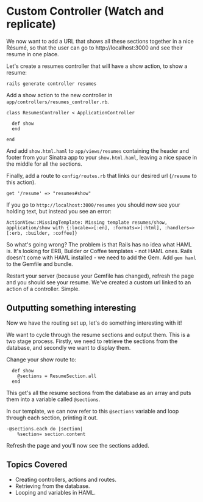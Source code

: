 # Custom Controller (Watch and replicate)

We now want to add a URL that shows all these sections together in a nice Résumé, so that the user can go to http://localhost:3000 and see their resume in one place.

Let's create a resumes controller that will have a show action, to show a resume:

```
rails generate controller resumes
```

Add a show action to the new controller in `app/controllers/resumes_controller.rb`.

```
class ResumesController < ApplicationController

  def show
  end

end
```

And add `show.html.haml` to `app/views/resumes` containing the header and footer from your Sinatra app to your `show.html.haml`, leaving a nice space in the middle for all the sections.

Finally, add a route to `config/routes.rb` that links our desired url (`/resume` to this action).

```
get '/resume' => "resumes#show" 
```

If you go to `http://localhost:3000/resumes` you should now see your holding text, but instead you see an error:

```
ActionView::MissingTemplate: Missing template resumes/show, application/show with {:locale=>[:en], :formats=>[:html], :handlers=>[:erb, :builder, :coffee]}
```

So what's going wrong? The problem is that Rails has no idea what HAML is. It's looking for ERB, Builder or Coffee templates - not HAML ones. Rails doesn't come with HAML installed - we need to add the Gem. Add `gem haml` to the Gemfile and bundle.

Restart your server (because your Gemfile has changed), refresh the page and you should see your resume. We've created a custom url linked to an action of a controller. Simple.

## Outputting something interesting

Now we have the routing set up, let's do something interesting with it!

We want to cycle through the resume sections and output them. This is a two stage process. Firstly, we need to retrieve the sections from the database, and secondly we want to display them.

Change your show route to:

```
  def show
    @sections = ResumeSection.all
  end
```

This get's all the resume sections from the database as an array and puts them into a variable called `@sections`.

In our template, we can now refer to this `@sections` variable and loop through each section, printing it out.

```
-@sections.each do |section|
    %section= section.content
```

Refresh the page and you'll now see the sections added.

## Topics Covered

* Creating controllers, actions and routes.
* Retrieving from the database.
* Looping and variables in HAML.